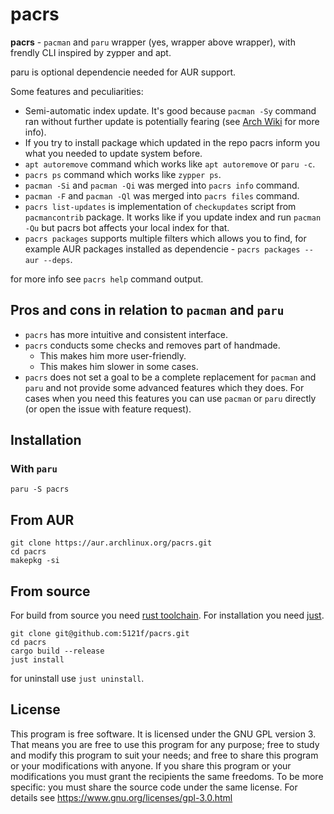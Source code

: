 # pacrs

**pacrs** - `pacman` and `paru` wrapper (yes, wrapper above wrapper), with
frendly CLI inspired by zypper and apt.

paru is optional dependencie needed for AUR support.

Some features and peculiarities:

- Semi-automatic index update. It's good because `pacman -Sy` command ran
  without further update is potentially fearing (see
  [Arch Wiki](https://wiki.archlinux.org/title/System_maintenance#Partial_upgrades_are_unsupported)
  for more info).
- If you try to install package which updated in the repo pacrs inform you
  what you needed to update system before.
- `apt autoremove` command which works like `apt autoremove` or `paru -c`.
- `pacrs ps` command which works like `zypper ps`.
- `pacman -Si` and `pacman -Qi` was merged into `pacrs info` command.
- `pacman -F` and `pacman -Ql` was merged into `pacrs files` command.
- `pacrs list-updates` is implementation of `checkupdates` script from
  `pacmancontrib` package. It works like if you update index and run
  `pacman -Qu` but pacrs bot affects your local index for that.
- `pacrs packages` supports multiple filters which allows you to find, for
  example AUR packages installed as dependencie -
  `pacrs packages --aur --deps`.

for more info see `pacrs help` command output.


## Pros and cons in relation to `pacman` and `paru`

- `pacrs` has more intuitive and consistent interface.
- `pacrs` conducts some checks and removes part of handmade.
  - This makes him more user-friendly.
  - This makes him slower in some cases.
- `pacrs` does not set a goal to be a complete replacement for `pacman` and
  `paru` and not provide some advanced features which they does. For cases
  when you need this features you can use `pacman` or `paru` directly (or open
  the issue with feature request).

## Installation

### With `paru`

```
paru -S pacrs
```

## From AUR

```
git clone https://aur.archlinux.org/pacrs.git
cd pacrs
makepkg -si
```

## From source

For build from source you need
[rust toolchain](https://www.rust-lang.org/tools/install). For installation you
need [just](https://github.com/casey/just).

```
git clone git@github.com:5121f/pacrs.git
cd pacrs
cargo build --release
just install
```

for uninstall use `just uninstall`.

## License

This program is free software.
It is licensed under the GNU GPL version 3.
That means you are free to use this program for any purpose;
free to study and modify this program to suit your needs;
and free to share this program or your modifications with anyone.
If you share this program or your modifications
you must grant the recipients the same freedoms.
To be more specific: you must share the source code under the same license.
For details see https://www.gnu.org/licenses/gpl-3.0.html
